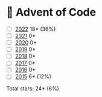 
# 🎄 Advent of Code

- [ ] [2022](./2022) 18\* (36%)
- [ ] [2021](./2021) 0\*
- [ ] [2020](./2020) 0\*
- [ ] [2019](./2019) 0\*
- [ ] [2018](./2018) 0\*
- [ ] [2017](./2017) 0\*
- [ ] [2016](./2016) 0\*  
- [ ] [2015](./2015) 6\* (12%)

Total stars: 24\* (6%)
